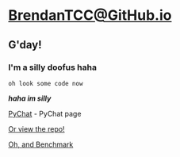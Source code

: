 # BrendanTCC@GitHub.io
## G'day!
### I'm a silly doofus haha

`oh look some code now`

***haha im silly***

[PyChat](https://brendantcc.github.io/PyChat) - PyChat page

[Or view the repo!](https://github.com/brendantcc/PyChat/)

[Oh, and Benchmark](https://brendantcc.github.io/Benchmark/)
